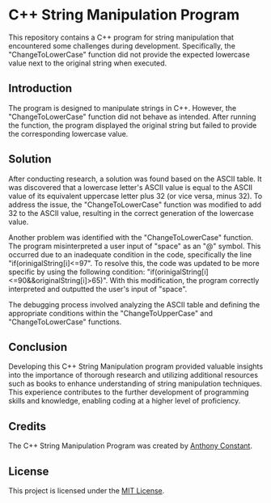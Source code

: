 # C++ String Manipulation Program

This repository contains a C++ program for string manipulation that encountered some challenges during development. Specifically, the "ChangeToLowerCase" function did not provide the expected lowercase value next to the original string when executed.

## Introduction

The program is designed to manipulate strings in C++. However, the "ChangeToLowerCase" function did not behave as intended. After running the function, the program displayed the original string but failed to provide the corresponding lowercase value.

## Solution

After conducting research, a solution was found based on the ASCII table. It was discovered that a lowercase letter's ASCII value is equal to the ASCII value of its equivalent uppercase letter plus 32 (or vice versa, minus 32). To address the issue, the "ChangeToLowerCase" function was modified to add 32 to the ASCII value, resulting in the correct generation of the lowercase value.

Another problem was identified with the "ChangeToLowerCase" function. The program misinterpreted a user input of "space" as an "@" symbol. This occurred due to an inadequate condition in the code, specifically the line "if(orinigalString[i]<=97". To resolve this, the code was updated to be more specific by using the following condition: "if(orinigalString[i]<=90&&originalString[i]>65)". With this modification, the program correctly interpreted and outputted the user's input of "space".

The debugging process involved analyzing the ASCII table and defining the appropriate conditions within the "ChangeToUpperCase" and "ChangeToLowerCase" functions.

## Conclusion

Developing this C++ String Manipulation program provided valuable insights into the importance of thorough research and utilizing additional resources such as books to enhance understanding of string manipulation techniques. This experience contributes to the further development of programming skills and knowledge, enabling coding at a higher level of proficiency.

## Credits

The C++ String Manipulation Program was created by [Anthony Constant](https://anthonyconstant.co.uk/).

## License

This project is licensed under the [MIT License](https://opensource.org/licenses/MIT).

